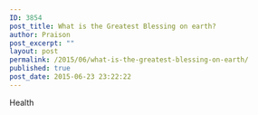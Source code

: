 ```yaml
---
ID: 3854
post_title: What is the Greatest Blessing on earth?
author: Praison
post_excerpt: ""
layout: post
permalink: /2015/06/what-is-the-greatest-blessing-on-earth/
published: true
post_date: 2015-06-23 23:22:22
---
```

Health